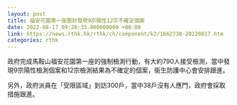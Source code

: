 ```yaml
---
layout: post
title: 福安花園第一座圍封發現9宗陽性12宗不確定個案
date: 2022-08-17 09:28:33.000000000 +08:00
link: https://news.rthk.hk/rthk/ch/component/k2/1662738-20220817.htm
categories: rthk
---
```


政府完成馬鞍山福安花園第一座的強制檢測行動，有大約790人接受檢測，當中發現9宗陽性檢測個案和12宗檢測結果為不確定的個案，衞生防護中心會安排跟進。

另外，政府派員在「受限區域」到訪300戶，當中38戶沒有人應門，政府會採取措施跟進。
